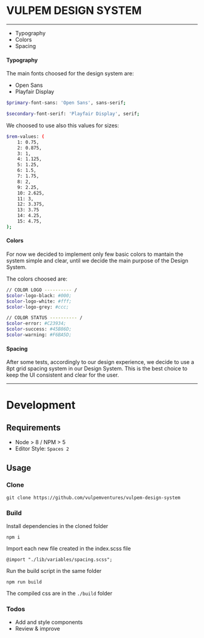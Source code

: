 # VULPEM DESIGN SYSTEM
---

  - Typography
  - Colors
  - Spacing

#### Typography

The main fonts choosed for the design system are:
  - Open Sans
  - Playfair Display

```sh
$primary-font-sans: 'Open Sans', sans-serif;

$secondary-font-serif: 'Playfair Display', serif;
```

We choosed to use also this values for sizes:

```sh
$rem-values: (
	1: 0.75,
	2: 0.875,
	3: 1,
	4: 1.125,
	5: 1.25,
	6: 1.5,
	7: 1.75,
	8: 2,
	9: 2.25,
	10: 2.625,
	11: 3,
	12: 3.375,
	13: 3.75
	14: 4.25,
	15: 4.75,
);
```

#### Colors

For now we decided to implement only few basic colors to mantain the system simple and clear, until we decide the main purpose of the Design System.

The colors choosed are:

```sh
// COLOR LOGO ---------- /
$color-logo-black: #000;
$color-logo-white: #fff;
$color-logo-grey: #ccc;

// COLOR STATUS ---------- /
$color-error: #C23934;
$color-success: #45B86D;
$color-warning: #F6BA5D;
```


#### Spacing

After some tests, accordingly to our design experience, we decide to use a 8pt grid spacing system in our Design System. This is the best choice to keep the UI consistent and clear for the user.

---


# Development 

## Requirements

* Node > 8 / NPM > 5
* Editor Style: `Spaces 2`

## Usage
### Clone

`git clone https://github.com/vulpemventures/vulpem-design-system`

### Build

Install dependencies in the cloned folder
```
npm i
```

Import each new file created in the index.scss file
```
@import "./lib/variables/spacing.scss";
```

Run the build script in the same folder
```
npm run build
```

The compiled css are in the `./build` folder



### Todos

 - Add and style components
 - Review & improve
